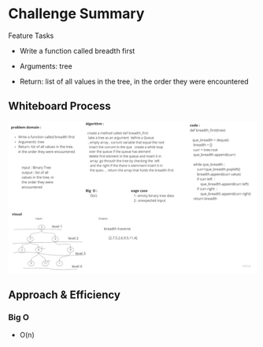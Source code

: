 
# Challenge Summary
Feature Tasks
+ Write a function called breadth first

+ Arguments: tree

+ Return: list of all values in the tree, in the order they were encountered

## Whiteboard Process
![](tests\tree_breadth_first.jpg)
## Approach & Efficiency
### Big O
   + O(n)




















